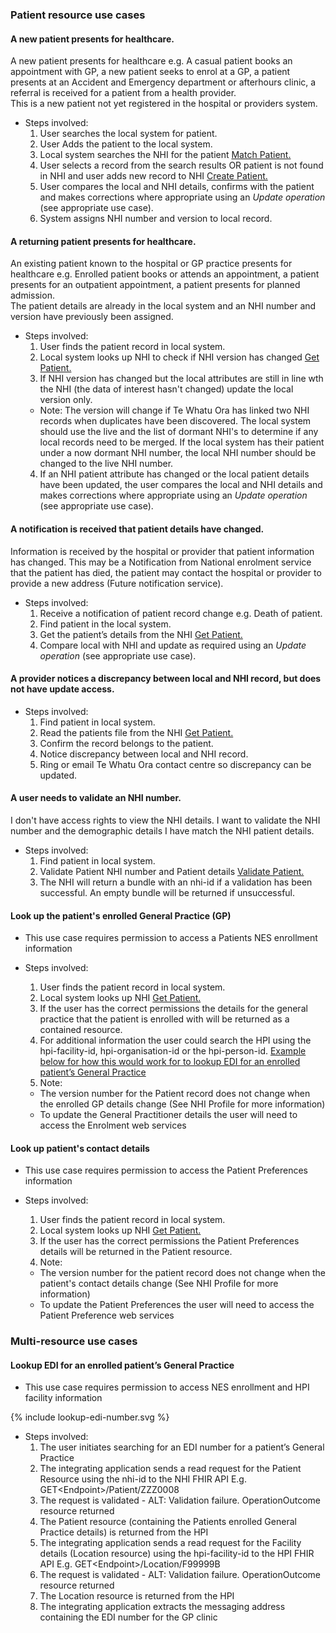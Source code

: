 

### Patient resource use cases


#### A new patient presents for healthcare.

A new patient presents for healthcare e.g. A casual patient books an appointment with GP, a new patient seeks to enrol at a GP, a patient presents at an Accident and Emergency department or afterhours clinic, a referral is received for a patient from a health provider. <br />
This is a new patient not yet registered in the hospital or providers system.

* Steps involved:
  1. User searches the local system for patient.
  2. User Adds the patient to the local system.
  3. Local system searches the NHI for the patient [Match Patient.](/matchPatient.html)
  4. User selects a record from the search results OR patient is not found in NHI and user adds new record to NHI [Create Patient.](/createPatient.html)
  5. User compares the local and NHI details, confirms with the patient and makes corrections where appropriate using an _Update operation_ (see appropriate use case).
  6. System assigns NHI number and version to local record.


#### A returning patient presents for healthcare.

An existing patient known to the hospital or GP practice presents for healthcare e.g. Enrolled patient books or attends an appointment, a patient presents for an outpatient appointment, a patient presents for planned admission. <br />
The patient details are already in the local system and an NHI number and version have previously been assigned.

* Steps involved:
  1. User finds the patient record in local system.
  2. Local system looks up NHI to check if NHI version has changed [Get Patient.](/getPatient.html)
  3. If NHI version has changed but the local attributes are still in line wth the NHI (the data of interest hasn't changed) update the local version only.
    * Note: The version will change if Te Whatu Ora has linked two NHI records when duplicates have been discovered. The local system should use the live and the list of dormant NHI's to determine if any local records need to be merged. If the local system has their patient under a now dormant NHI number, the local NHI number should be changed to the live NHI number.
  4. If an NHI patient attribute has changed or the local patient details have been updated, the user compares the local and NHI details and makes corrections where appropriate using an _Update operation_ (see appropriate use case).


#### A notification is received that patient details have changed.

Information is received by the hospital or provider that patient information has changed. This may be a Notification from National enrolment service that the patient has died, the patient may contact the hospital or provider to provide a new address (Future notification service).

* Steps involved:
  1. Receive a notification of patient record change e.g. Death of patient.
  2. Find patient in the local system.
  3. Get the patient’s details from the NHI [Get Patient.](/getPatient.html)
  4. Compare local with NHI and update as required using an _Update operation_ (see appropriate use case).


#### A provider notices a discrepancy between local and NHI record, but does not have update access.

* Steps involved:
  1. Find patient in local system.
  2. Read the patients file from the NHI [Get Patient.](/getPatient.html)
  3. Confirm the record belongs to the patient.
  4. Notice discrepancy between local and NHI record.
  5. Ring or email Te Whatu Ora contact centre so discrepancy can be updated.


#### A user needs to validate an NHI number.

I don't have access rights to view the NHI details. I want to validate the NHI number and the demographic details I have match the NHI patient details.

* Steps involved:
  1. Find patient in local system.
  2. Validate Patient NHI number and Patient details [Validate Patient.](/validatePatient.html)
  3. The NHI will return a bundle with an nhi-id if a validation has been successful. An empty bundle will be returned if unsuccessful.


#### Look up the patient's enrolled General Practice (GP)

* This use case requires permission to access a Patients NES enrollment information

* Steps involved:
  1. User finds the patient record in local system.
  2. Local system looks up NHI [Get Patient.](/getPatient.html)
  3. If the user has the correct permissions the details for the general practice that the patient is enrolled with will be returned as a contained resource.
  4. For additional information the user could search the HPI using the hpi-facility-id, hpi-organisation-id or the hpi-person-id. [Example below for how this would work for to lookup EDI for an enrolled patient’s General Practice](/guidance.html#lookup-edi-for-an-enrolled-patients-general-practice)
  5. Note: 
    * The version number for the Patient record does not change when the enrolled GP details change (See NHI Profile for more information)
    * To update the General Practitioner details the user will need to access the Enrolment web services

#### Look up patient's contact details

* This use case requires permission to access the Patient Preferences information

* Steps involved:
  1. User finds the patient record in local system.
  2. Local system looks up NHI [Get Patient.](/getPatient.html)
  3. If the user has the correct permissions the Patient Preferences details will be returned in the Patient resource.
  4. Note:
    * The version number for the patient record does not change when the patient's contact details change (See NHI Profile for more information)
    * To update the Patient Preferences the user will need to access the Patient Preference web services


### Multi-resource use cases


#### Lookup EDI for an enrolled patient’s General Practice

* This use case requires permission to access NES enrollment and HPI facility information

<div>
{% include lookup-edi-number.svg %}
</div>

* Steps involved:
  1.	The user initiates searching for an EDI number for a patient’s General Practice
  2.	The integrating application sends a read request for the Patient Resource using the nhi-id to the NHI FHIR API E.g. GET\<Endpoint>/Patient/ZZZ0008
  3.	The request is validated - ALT: Validation failure. OperationOutcome resource returned
  4.	The Patient resource (containing the Patients enrolled General Practice details) is returned from the HPI
  5.	The integrating application sends a read request for the Facility details (Location resource) using the hpi-facility-id to the HPI FHIR API E.g. GET\<Endpoint>/Location/F99999B
  6.	The request is validated - ALT: Validation failure. OperationOutcome resource returned
  7.	The Location resource is returned from the HPI
  8.	The integrating application extracts the messaging address containing the EDI number for the GP clinic
